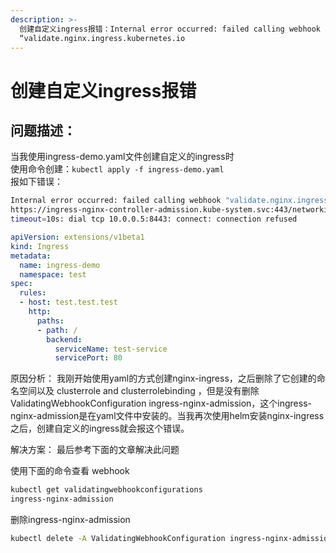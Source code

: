 ```yaml
---
description: >-
  创建自定义ingress报错：Internal error occurred: failed calling webhook
  “validate.nginx.ingress.kubernetes.io
---
```


# 创建自定义ingress报错

## 问题描述：

当我使用ingress-demo.yaml文件创建自定义的ingress时  
使用命令创建：`kubectl apply -f ingress-demo.yaml`  
报如下错误：

```bash
Internal error occurred: failed calling webhook "validate.nginx.ingress.kubernetes.io": Post 
https://ingress-nginx-controller-admission.kube-system.svc:443/networking/v1beta1/ingresses?
timeout=10s: dial tcp 10.0.0.5:8443: connect: connection refused
```

```yaml
apiVersion: extensions/v1beta1
kind: Ingress
metadata:
  name: ingress-demo
  namespace: test
spec:
  rules:
  - host: test.test.test
    http:
      paths:
      - path: /
        backend:
          serviceName: test-service
          servicePort: 80

```

原因分析： 我刚开始使用yaml的方式创建nginx-ingress，之后删除了它创建的命名空间以及 clusterrole and clusterrolebinding ，但是没有删除ValidatingWebhookConfiguration ingress-nginx-admission，这个ingress-nginx-admission是在yaml文件中安装的。当我再次使用helm安装nginx-ingress之后，创建自定义的ingress就会报这个错误。

解决方案： 最后参考下面的文章解决此问题

使用下面的命令查看 webhook 

```bash
kubectl get validatingwebhookconfigurations
ingress-nginx-admission
```

删除ingress-nginx-admission

```bash
kubectl delete -A ValidatingWebhookConfiguration ingress-nginx-admission
```



